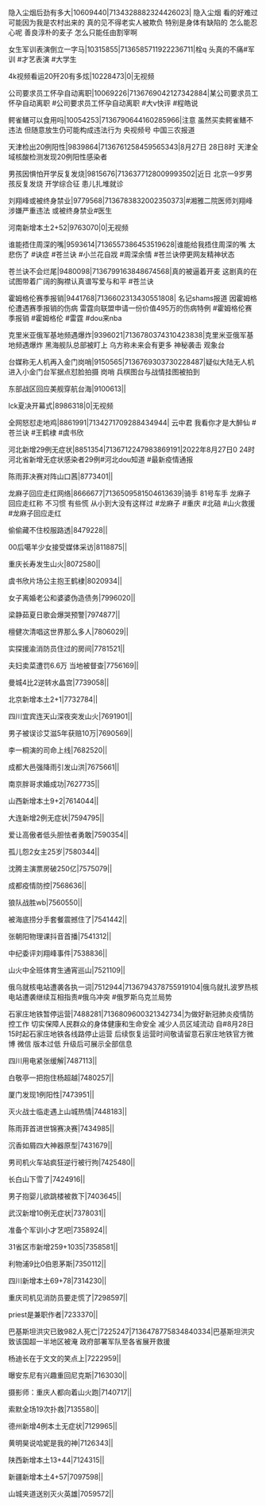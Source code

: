 隐入尘烟后劲有多大|10609440|7134328882324426023| 隐入尘烟 看的好难过 可能因为我是农村出来的 真的见不得老实人被欺负 特别是身体有缺陷的 怎么能忍心呢 善良淳朴的麦子 怎么只能任由割宰啊 

女生军训表演倒立一字马|10315855|7136585711922236711|栓q 头真的不痛#军训 #才艺表演 #大学生

4k视频看运20歼20有多炫|10228473|0|无视频

公司要求员工怀孕自动离职|10069226|7136769042127342884|某公司要求员工怀孕自动离职 #公司要求员工怀孕自动离职 #大v快评 #程皓说 

鳄雀鳝可以食用吗|10054253|7136790644160285966|注意 虽然买卖鳄雀鳝不违法 但随意放生仍可能构成违法行为  央视频号 中国三农报道 

天津检出20例阳性|9839864|7136761258459565343|8月27日 28日8时 天津全域核酸检测发现20例阳性感染者

男孩因惧怕开学反复发烧|9815676|7136377128009993502|近日 北京一9岁男孩反复发烧   开学综合征 患儿扎堆就诊

刘翔峰或被终身禁业|9779568|7136783832002350373|#湘雅二院医师刘翔峰 涉嫌严重违法  或被终身禁业#医生 

河南新增本土2+52|9763070|0|无视频

谁能捂住周深的嘴|9593614|7136557386453519628|谁能给我捂住周深的嘴 太悲伤了  #诀症  #苍兰诀 #小兰花自戕 #周深余情 #苍兰诀停更网友精神状态

苍兰诀不会烂尾|9480098|7136799163848674568|真的被逼着开麦 这剧真的在试图带着广阔的胸襟认真谱写爱与和平  #苍兰诀

霍姆格伦赛季报销|9441768|7136602313430551808| 名记shams报道 因霍姆格伦遭遇赛季报销的伤病 雷霆向联盟申请一份价值495万的伤病特例 #霍姆格伦赛季报销 #霍姆格伦 #雷霆 #dou来nba

克里米亚俄军基地频遇爆炸|9396021|7136780374310423838|克里米亚俄军基地频遇爆炸 黑海舰队总部被盯上 乌方称未来会有更多 神秘袭击  观象台 

台媒称无人机再入金门岗哨|9150565|7136769303730228487|疑似大陆无人机进入小金门台军据点怼脸拍摄  岗哨 兵棋图台与战情挂图被拍到

东部战区回应美舰穿航台海|9100613||

lck夏决开幕式|8986318|0|无视频

全网怒怼走地鸡|8861991|7134271709288434944| 云中君 我看你才是大醉仙 #苍兰诀 #王鹤棣 #虞书欣

河北新增29例无症状|8851354|7136712247983869191|2022年8月27日0 24时 河北省新增无症状感染者29例#河北dou知道 #最新疫情通报

陈雨菲决赛对阵山口茜|8773401||

龙麻子回应走红网络|8666677|7136509581504613639|骑手 81号车手 龙麻子 回应走红称 不习惯 有些慌 从小到大没有这样过 #龙麻子 #重庆 #北碚 #山火救援 #龙麻子回应走红  

偷偷藏不住校服路透|8479228||

00后噶羊少女接受媒体采访|8118875||

重庆长寿发生山火|8072580||

虞书欣片场公主抱王鹤棣|8020934||

女子离婚老公和婆婆伪造债务|7996020||

梁静茹夏日歌会爆哭预警|7974877||

檀健次清唱这世界那么多人|7806029||

实探援渝消防员住过的房间|7781521||

夫妇卖菜遭罚6.6万 当地被督查|7756169||

曼城4比2逆转水晶宫|7739058||

北京新增本土2+1|7732784||

四川宜宾连天山深夜突发山火|7691901||

男子被误诊艾滋5年获赔10万|7690569||

李一桐演的司命上线|7682520||

成都大邑强降雨引发山洪|7675661||

南京胖哥求婚成功|7627735||

山西新增本土9+2|7614044||

大连新增2例无症状|7594795||

爱让高傲者低头胆怯者勇敢|7590354||

孤儿怨2女主25岁|7580344||

沈腾主演票房破250亿|7575079||

成都疫情防控|7568636||

狼队战胜wb|7560550||

被海底捞分手套餐震撼住了|7541442||

张朝阳物理课抖音首播|7541312||

中纪委评刘翔峰事件|7538836||

山火中全班体育生通宵巡山|7521109||

俄乌就核电站遭袭各执一词|7512944|7136794378755919104|俄乌就扎波罗热核电站遭袭继续互相指责#俄乌冲突 #俄罗斯乌克兰局势

石家庄地铁暂停运营|7488281|7136809600321342734|为做好新冠肺炎疫情防控工作 切实保障人民群众的身体健康和生命安全 减少人员区域流动 自#8月28日15时起石家庄地铁各线路停止运营 后续恢复运营时间敬请留意石家庄地铁官方微博 微信  版本过低 升级后可展示全部信息

四川用电紧张缓解|7487113||

白敬亭一把抱住杨超越|7480257||

厦门发现1例阳性|7473951||

灭火战士临走遇上山城热情|7448183||

陈雨菲首进世锦赛决赛|7434985||

沉香如屑四大神器原型|7431679||

男司机火车站疯狂逆行被行拘|7425480||

长白山下雪了|7424916||

男子抱婴儿欲跳楼被救下|7403645||

武汉新增10例无症状|7378031||

准备个军训小才艺吧|7358924||

31省区市新增259+1035|7358581||

利物浦9比0伯恩茅斯|7350112||

四川新增本土69+78|7314230||

重庆司机见消防员要走慌了|7298597||

priest是兼职作者|7233370||

巴基斯坦洪灾已致982人死亡|7225247|7136478775834840334|巴基斯坦洪灾致该国超一半地区被淹 政府部署军队至各省展开救援

杨迪长在于文文的笑点上|7222959||

曝安东尼有兴趣重回尼克斯|7163030||

摄影师：重庆人都向着山火跑|7140717||

索默全场19次扑救|7135580||

德州新增4例本土无症状|7129965||

黄明昊说哈妮是我的神|7126343||

陕西新增本土13+44|7124315||

新疆新增本土4+57|7097598||

山城夹道送别灭火英雄|7059572||

